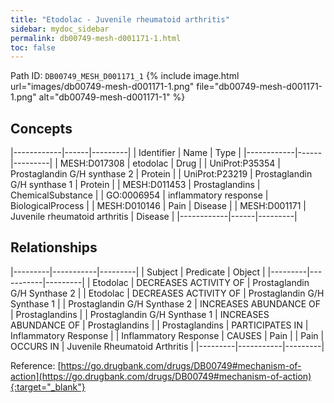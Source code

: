 ```yaml
---
title: "Etodolac - Juvenile rheumatoid arthritis"
sidebar: mydoc_sidebar
permalink: db00749-mesh-d001171-1.html
toc: false 
---
```



Path ID: `DB00749_MESH_D001171_1`
{% include image.html url="images/db00749-mesh-d001171-1.png" file="db00749-mesh-d001171-1.png" alt="db00749-mesh-d001171-1" %}

## Concepts

|------------|------|---------|
| Identifier | Name | Type    |
|------------|------|---------|
| MESH:D017308 | etodolac | Drug |
| UniProt:P35354 | Prostaglandin G/H synthase 2 | Protein |
| UniProt:P23219 | Prostaglandin G/H synthase 1 | Protein |
| MESH:D011453 | Prostaglandins | ChemicalSubstance |
| GO:0006954 | inflammatory response | BiologicalProcess |
| MESH:D010146 | Pain | Disease |
| MESH:D001171 | Juvenile rheumatoid arthritis | Disease |
|------------|------|---------|

## Relationships

|---------|-----------|---------|
| Subject | Predicate | Object  |
|---------|-----------|---------|
| Etodolac | DECREASES ACTIVITY OF | Prostaglandin G/H Synthase 2 |
| Etodolac | DECREASES ACTIVITY OF | Prostaglandin G/H Synthase 1 |
| Prostaglandin G/H Synthase 2 | INCREASES ABUNDANCE OF | Prostaglandins |
| Prostaglandin G/H Synthase 1 | INCREASES ABUNDANCE OF | Prostaglandins |
| Prostaglandins | PARTICIPATES IN | Inflammatory Response |
| Inflammatory Response | CAUSES | Pain |
| Pain | OCCURS IN | Juvenile Rheumatoid Arthritis |
|---------|-----------|---------|

Reference: [https://go.drugbank.com/drugs/DB00749#mechanism-of-action](https://go.drugbank.com/drugs/DB00749#mechanism-of-action){:target="_blank"}